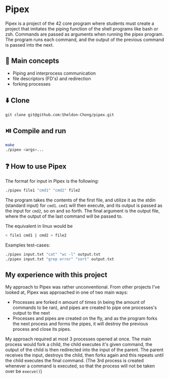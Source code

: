 # Pipex
Pipex is a project of the 42 core program where students must create a project that imitates the piping function of the shell programs like bash or zsh. Commands are passed as arguments when running the pipex program. The program runs each command, and the output of the previous command is passed into the next.

## 📖 Main concepts
- Piping and interprocess communication
- file descriptors (FD's) and redirection
- forking processes 

## ⬇️ Clone
```
git clone git@github.com:Sheldon-Chong/pipex.git
```

## ⏯️ Compile and run

```zsh
make
./pipex <args>...
```

## ❓ How to use Pipex

The format for input in Pipex is the following:
```zsh
./pipex file1 "cmd1" "cmd2" file2
```
The program takes the contents of the first file, and utilize it as the stdin (standard input) for `cmd1`. `cmd1` will then execute, and its output is passed as the input for `cmd2`, so on and so forth. The final argument is the output file, where the output of the last command will be passed to.

The equivalent in linux would be
```zsh
< file1 cmd1 | cmd2 > file2
```

Examples test-cases:
```zsh
./pipex input.txt "cat" "wc -l" output.txt
./pipex input.txt "grep error" "sort" output.txt
```

## My experience with this project
My approach to Pipex was rather unconventional. From other projects I've looked at, Pipex was approached in one of two main ways: 
- Processes are forked n amount of times (n being the amount of commands to be ran), and pipes are created to pipe one processes's output to the next
- Processes and pipes are created on the fly, and as the program forks the next process and forms the pipes, it will destroy the previous process and close its pipes.

My approach required at most 3 processes opened at once. The main process would fork a child, the child executes it's given command, the output of the child is then redirected into the input of the parent. The parent receives the input, destroys the child, then forks again and this repeats until the child executes the final command. (The 3rd process is created whenever a command is executed, so that the process will not be taken over be `execve()`)
